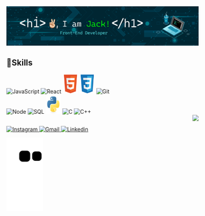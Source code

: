 <div align="center">
  <img src="https://github.com/jacksonMarcelinoFreitas/jacksonMarcelinoFreitas/blob/main/images/Capa%20GitHub.png"></img>
</div>

<div style="display: inline_block">
  <h2>🚀Skills</h2>
  <div style="display: inline_block">
    <img alt="JavaScript" height="50" width="40" src="https://cdn.jsdelivr.net/gh/devicons/devicon/icons/javascript/javascript-plain.svg" />
    <img alt="React" height="50" width="40" src="https://cdn.jsdelivr.net/gh/devicons/devicon/icons/react/react-original.svg" />
    <img alt="HTML" height="50" width="40" src="https://raw.githubusercontent.com/devicons/devicon/master/icons/html5/html5-original.svg">
    <img alt="CSS" height="50" width="40" src="https://raw.githubusercontent.com/devicons/devicon/master/icons/css3/css3-original.svg">
    <img alt="Git" height="50" width="40" src="https://cdn.jsdelivr.net/gh/devicons/devicon/icons/git/git-original.svg" />
  </div>
  <div>
    <img alt="Node" height="50" width="40" src="https://cdn.jsdelivr.net/gh/devicons/devicon/icons/nodejs/nodejs-original.svg" />
    <img alt="SQL" height="50" width="40" src="https://cdn.jsdelivr.net/gh/devicons/devicon/icons/mysql/mysql-original.svg" />
    <img alt="Python" height="50" width="40" src="https://raw.githubusercontent.com/devicons/devicon/master/icons/python/python-original.svg">
    <img alt="C" height="50" width="40" src="https://cdn.jsdelivr.net/gh/devicons/devicon/icons/c/c-original.svg">
    <img alt="C++" height="50" width="40" src="https://cdn.jsdelivr.net/gh/devicons/devicon/icons/cplusplus/cplusplus-plain.svg">
  </div>
  <img align="right" height="200" src="https://user-images.githubusercontent.com/88464195/198908213-33013169-f6e6-4a9e-8d12-d05abf4f17cc.gif"></img>
</div>

##

<div>
    <a href="https://www.instagram.com/jacksonm.f/" target="_blank">
      <img alt="Instagram" src="https://img.shields.io/badge/-Instagram-%23E4405F?style=for-the-badge&logo=instagram&logoColor=white" target="_blank">
    </a>
    <a href = "mailto: jacksonzitap.mc@gmail.com"  target="_blank">
      <img alt="Gmail" src="https://img.shields.io/badge/Gmail-D14836?style=for-the-badge&logo=gmail&logoColor=white" target="_blank">
    </a>
    <a href="https://www.linkedin.com/in/jackson-marcelino-de-freitas-900a18209/" target="_blank">
      <img alt="Linkedin" src="https://img.shields.io/badge/LinkedIn-0077B5?style=for-the-badge&logo=linkedin&logoColor=white" target="_blank">
    </a>

  ![Snake animation](https://github.com/jacksonMarcelinoFreitas/jacksonMarcelinoFreitas/blob/output/github-contribution-grid-snake.svg)
</div>
